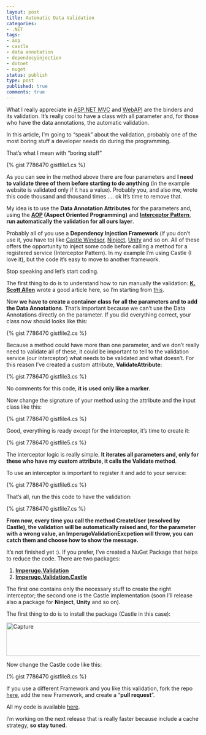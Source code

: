 ```yaml
---
layout: post
title: Automatic Data Validation
categories:
- .NET
tags:
- aop
- castle
- data annotation
- dependecyinjection
- dotnet
- nuget
status: publish
type: post
published: true
comments: true
---
```

What I really appreciate in <a title="Articles about ASP.NET MVC" href="http://tostring.it/category/webdev/aspnetmvc/" target="_blank">ASP.NET MVC</a> and <a title="Articles about Web API" href="http://tostring.it/category/webdev/webapi-webdev/" target="_blank">WebAPI</a> are the binders and its validation. It’s really cool to have a class with all parameter and, for those who have the data annotations, the automatic validation.

In this article, I’m going to “speak” about the validation, probably one of the most boring stuff a developer needs do during the programming.

That’s what I mean with “boring stuff”

{% gist 7786470 gistfile1.cs %}

As you can see in the method above there are four parameters and <strong>I need to validate three of them before starting to do anything</strong> (in the example website is validated only if it has a value).
Probably you, and also me, wrote this code thousand and thousand times …. ok It’s time to remove that.

My idea is to use the <strong>Data Annotation Attributes</strong> for the parameters and, using the <strong><a title="AOP Wiki Definition" href="http://en.wikipedia.org/wiki/Aspect-oriented_programming" target="_blank">AOP</a> (Aspect Oriented Programming)</strong> and <a title="Interceptor Pattern Wiki Definition" href="http://en.wikipedia.org/wiki/Interceptor_pattern" target="_blank"><strong>Interceptor Pattern</strong></a>, <strong>run automatically the validation for all ours layer</strong>.

Probably all of you use a <strong>Dependency Injection Framework</strong> (if you don’t use it, you have to) like <a title="Castle Windsor Official Site" href="http://www.castleproject.org/" target="_blank">Castle Windsor</a>, <a title="Ninject Official Site" href="http://www.ninject.org/" target="_blank">Ninject</a>, <a title="Unity Official Site" href="https://unity.codeplex.com/" target="_blank">Unity</a> and so on.
All of these offers the opportunity to inject some code before calling a method for a registered service (Interceptor Pattern).
In my example I’m using Castle (I love it), but the code it’s easy to move to another framework.

Stop speaking and let’s start coding.

The first thing to do is to understand how to run manually the validation: <strong><a title="K. Scott Allen Official Blog" href="http://odetocode.com/blogs/all" target="_blank">K. Scott Allen</a></strong> wrote a good article here, so I’m starting from <a href="http://odetocode.com/blogs/scott/archive/2011/06/29/manual-validation-with-data-annotations.aspx" target="_blank">this</a>.

Now <strong>we have to create a container class for all the parameters and to add the Data Annotations</strong>. That’s important because we can’t use the Data Annotations directly on the parameter.
If you did everything correct, your class now should looks like this:

{% gist 7786470 gistfile2.cs %}

Because a method could have more than one parameter, and we don’t really need to validate all of these, it could be important to tell to the validation service (our interceptor) what needs to be validated and what doesn’t.
For this reason I’ve created a custom attribute, <strong>ValidateAttribute</strong>:

{% gist 7786470 gistfile3.cs %}

No comments for this code, <strong>it is used only like a marker</strong>.

Now change the signature of your method using the attribute and the input class like this:

{% gist 7786470 gistfile4.cs %}

Good, everything is ready except for the interceptor, it’s time to create it:

{% gist 7786470 gistfile5.cs %}

The interceptor logic is really simple. <strong>It iterates all parameters and, only for these who have my custom attribute, it calls the Validate method</strong>.

To use an interceptor is important to register it and add to your service:

{% gist 7786470 gistfile6.cs %}

That’s all, run the this code to have the validation:

{% gist 7786470 gistfile7.cs %}

<strong>From now, every time you call the method CreateUser (resolved by Castle), the validation will be automatically raised and, for the parameter with a wrong value, an ImperugoValidationExcpetion will throw, you can catch them and choose how to show the message.</strong>

It’s not finished yet :). If you prefer, I’ve created a NuGet Package that helps to reduce the code. There are two packages:
<ol>
	<li><strong><a href="https://nuget.org/packages/Imperugo.Validation.Common/" target="_blank"><span style="line-height: 13px;">Imperugo.Validation</span></a></strong></li>
	<li><strong><a href="https://nuget.org/packages/Imperugo.Valdation.Castle/" target="_blank">Imperugo.Validation.Castle</a></strong></li>
</ol>
The first one contains only the necessary stuff to create the right interceptor; the second one is the Castle implementation (soon I’ll release also a package for <strong>Ninject</strong>, <strong>Unity</strong> and so on).

The first thing to do is to install the package (Castle in this case):

<a href="{{ siteurl }}/assets/2013/06/Capture.jpg"><img class="aligncenter size-full wp-image-798" alt="Capture" src="{{ siteurl }}/assets/2013/06/Capture.jpg" width="747" height="87" /></a>

Now change the Castle code like this:

{% gist 7786470 gistfile8.cs %}

If you use a different Framework and you like this validation, fork the repo <a title="Imperugo Validation repository" href="https://github.com/imperugo/Imperugo.Validation" target="_blank">here</a>, add the new Framework, and create a “<strong>pull request</strong>”.

All my code is available <a href="https://github.com/imperugo/Imperugo.Validation/tree/master/src/Imperugo.Validation.Castle.Sample" target="_blank">here</a>.

I’m working on the next release that is really faster because include a cache strategy, <strong>so stay tuned</strong>.
